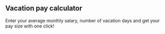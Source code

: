 ## Vacation pay calculator
Enter your average monthly salary, number of vacation days and get your pay size with one click!